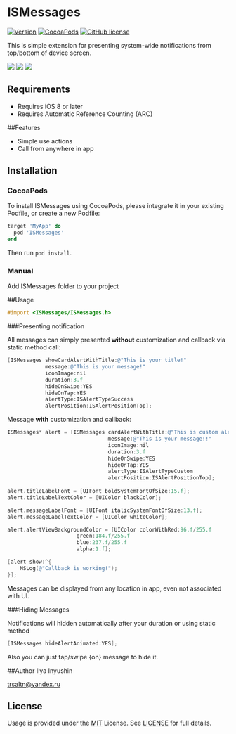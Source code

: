 # ISMessages
[![Version](https://img.shields.io/github/release/ilyainyushin/ISMessages.svg)](https://github.com/ilyainyushin/ISMessages/releases/latest/)
[![CocoaPods](https://img.shields.io/cocoapods/v/ISMessages.svg)](https://cocoapods.org/pods/ISMessages)
[![GitHub license](https://img.shields.io/badge/license-MIT-blue.svg)](https://raw.githubusercontent.com/ilyainyushin/ISMessages/master/LICENSE)

This is simple extension for presenting system-wide notifications from top/bottom of device screen.

<img src="http://s20.postimg.org/pl5z3qdx9/ISMessage_Preview.gif">
<img src="http://s20.postimg.org/usmgug54t/image.png">
<img src="http://s20.postimg.org/u4dmbi6f1/image.png">

## Requirements

- Requires iOS 8 or later
- Requires Automatic Reference Counting (ARC)

##Features

- Simple use actions
- Call from anywhere in app

## Installation

### CocoaPods
To install ISMessages using CocoaPods, please integrate it in your existing Podfile, or create a new Podfile:

```ruby
target 'MyApp' do
  pod 'ISMessages'
end
```
Then run `pod install`.

### Manual

Add ISMessages folder to your project 


##Usage
```objective-c
#import <ISMessages/ISMessages.h>
```
###Presenting notification

All messages can simply presented **without** customization and callback via static method call:
```objective-c
[ISMessages showCardAlertWithTitle:@"This is your title!" 
            message:@"This is your message!" 
            iconImage:nil 
            duration:3.f 
            hideOnSwipe:YES 
            hideOnTap:YES 
            alertType:ISAlertTypeSuccess 
            alertPosition:ISAlertPositionTop];
```
Message **with** customization and callback:
```objective-c
ISMessages* alert = [ISMessages cardAlertWithTitle:@"This is custom alert with callback"
                                message:@"This is your message!!"
                                iconImage:nil
                                duration:3.f
                                hideOnSwipe:YES
                                hideOnTap:YES
                                alertType:ISAlertTypeCustom
                                alertPosition:ISAlertPositionTop];
				
alert.titleLabelFont = [UIFont boldSystemFontOfSize:15.f];
alert.titleLabelTextColor = [UIColor blackColor];

alert.messageLabelFont = [UIFont italicSystemFontOfSize:13.f];
alert.messageLabelTextColor = [UIColor whiteColor];

alert.alertViewBackgroundColor = [UIColor colorWithRed:96.f/255.f 
					  green:184.f/255.f 
					  blue:237.f/255.f 
					  alpha:1.f];

[alert show:^{
    NSLog(@"Callback is working!");
}];				
```

Messages can be displayed from any location in app, even not associated with UI. 

###Hiding Messages

Notifications will hidden automatically after your duration or using static method
```objective-c
[ISMessages hideAlertAnimated:YES];
```
Also you can just tap/swipe {on} message to hide it.

##Author
Ilya Inyushin

<a href="mailto:trsaltn@yandex.ru">trsaltn@yandex.ru</a>

## License

Usage is provided under the <a href="http://opensource.org/licenses/MIT" target="_blank">MIT</a> License. See <a href="https://github.com/ilyainyushin/ISMEssages/blob/master/LICENSE">LICENSE</a> for full details.


